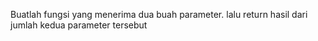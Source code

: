 Buatlah fungsi yang menerima dua buah parameter. lalu return hasil dari jumlah kedua parameter tersebut